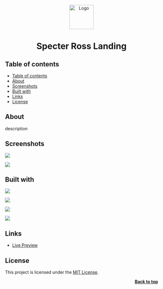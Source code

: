 <a name="readme-top"></a>

<div align="center">
  <a href="https://github.com/seesmof">
    <img src="./img/logo.png" alt="Logo" height="80">
  </a>

<h1 align="center">Specter Ross Landing</h1>
</div>

## Table of contents

- [Table of contents](#table-of-contents)
- [About](#about)
- [Screenshots](#screenshots)
- [Built with](#built-with)
- [Links](#links)
- [License](#license)

## About

description

## Screenshots

![](./img/mobile.png)

![](./img/desktop.png)

## Built with

![](https://img.shields.io/badge/HTML5-E34F26?style=for-the-badge&logo=html5&logoColor=white)

![](https://img.shields.io/badge/CSS3-1572B6?style=for-the-badge&logo=css3&logoColor=white)

![](https://img.shields.io/badge/Tailwind_CSS-38B2AC?style=for-the-badge&logo=tailwind-css&logoColor=white)

![](https://img.shields.io/badge/JavaScript-F7DF1E?style=for-the-badge&logo=javascript&logoColor=black)

## Links

- [Live Preview](https://seesmof.github.io/testimonials-grid-section/)

## License

This project is licensed under the [MIT License](./LICENSE).

<p align="right"><a href="#readme-top"><strong>Back to top</strong></a></p>
